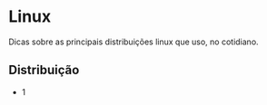 # Linux #
Dicas sobre as principais distribuições linux que uso, no cotidiano.
## Distribuição ##
* 1